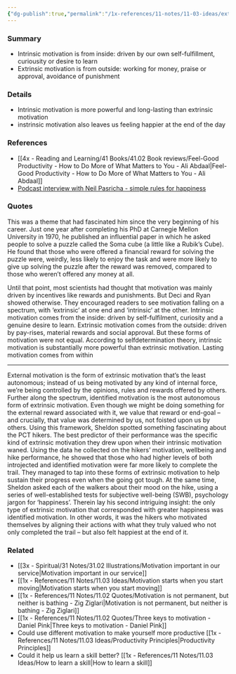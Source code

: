 ```yaml
---
{"dg-publish":true,"permalink":"/1x-references/11-notes/11-03-ideas/extrinsic-motivation-vs-intrinsic-motivation/","title":"Extrinsic motivation vs Intrinsic motivation","created":"2024-04-03T20:23:48.928+03:00","updated":"2024-04-16T07:52:10.972+03:00"}
---
```



### Summary
- Intrinsic motivation is from inside: driven by our own self-fulfillment, curiousity or desire to learn
- Extrinsic motivation is from outside: working for money, praise or approval, avoidance of punishment

### Details
- Intrinsic motivation is more powerful and long-lasting than extrinsic motivation
- instrinsic motivation also leaves us feeling happier at the end of the day

### References
- [[4x - Reading and Learning/41 Books/41.02 Book reviews/Feel-Good Productivity - How to Do More of What Matters to You - Ali Abdaal\|Feel-Good Productivity - How to Do More of What Matters to You - Ali Abdaal]]
- [Podcast interview with Neil Pasricha - simple rules for happiness](https://fs.blog/knowledge-project-podcast/neil-pasricha-2/)

### Quotes
This was a theme that had fascinated him since the very beginning of his career. Just one year after completing his PhD at Carnegie Mellon University in 1970, he published an influential paper in which he asked people to solve a puzzle called the Soma cube (a little like a Rubik’s Cube). He found that those who were offered a financial reward for solving the puzzle were, weirdly, less likely to enjoy the task and were more likely to give up solving the puzzle after the reward was removed, compared to those who weren’t offered any money at all.

Until that point, most scientists had thought that motivation was
mainly driven by incentives like rewards and punishments. But Deci and Ryan showed otherwise. They encouraged readers to see motivation falling on a spectrum,
with ‘extrinsic’ at one end and ‘intrinsic’ at the other. Intrinsic motivation comes from the inside: driven by self-fulfilment, curiosity and a genuine desire to learn. Extrinsic motivation comes from the outside: driven by pay-rises, material rewards and social approval. But these forms of motivation were not equal. According to selfdetermination theory, intrinsic motivation is substantially more powerful than extrinsic motivation. Lasting motivation comes from within

---

External motivation is the form of extrinsic motivation that’s the least autonomous; instead of us being motivated by any kind of internal force, we’re being controlled by the opinions, rules and rewards offered by others. Further along the spectrum, identified motivation is the most autonomous form of extrinsic motivation. Even though we might be doing something for the external reward associated with it, we value that reward or end-goal – and crucially, that value was determined by us, not foisted upon us by others. Using this framework, Sheldon spotted something fascinating about the PCT hikers. The best predictor of their performance was the specific kind of extrinsic motivation they drew upon when their intrinsic motivation waned. Using the data he collected on the hikers’ motivation, wellbeing and hike performance, he showed that those who had higher levels of both introjected and identified motivation were far more likely to complete the trail. They managed to tap into these forms of extrinsic motivation to help sustain their progress even when the going got tough. At the same time, Sheldon asked each of the walkers about their mood on the hike, using a series of well-established tests for subjective well-being (SWB), psychology jargon for ‘happiness’. Therein lay his second intriguing insight: the only type of extrinsic motivation that corresponded with greater happiness was identified motivation. In other words, it was the hikers who motivated themselves by aligning their actions with what they truly valued who not only completed the trail – but also felt happiest at the end of it. 

### Related
- [[3x - Spiritual/31 Notes/31.02 Illustrations/Motivation important in our service\|Motivation important in our service]]
- [[1x - References/11 Notes/11.03 Ideas/Motivation starts when you start moving\|Motivation starts when you start moving]]
- [[1x - References/11 Notes/11.02 Quotes/Motivation is not permanent, but neither is bathing - Zig Ziglari\|Motivation is not permanent, but neither is bathing - Zig Ziglari]]
- [[1x - References/11 Notes/11.02 Quotes/Three keys to motivation - Daniel Pink\|Three keys to motivation - Daniel Pink]]
- Could use different motivation to make yourself more productive [[1x - References/11 Notes/11.03 Ideas/Productivity Principles\|Productivity Principles]]
- Could it help us learn a skill better? [[1x - References/11 Notes/11.03 Ideas/How to learn a skill\|How to learn a skill]]
